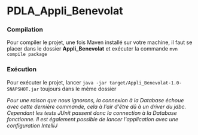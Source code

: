 # PDLA_Appli_Benevolat

### Compilation
Pour compiler le projet, une fois Maven installé sur votre machine, il faut se placer dans le dossier **Appli_Benevolat** et exécuter la commande `mvn compile package`

### Exécution
Pour exécuter le projet, lancer `java -jar target/Appli_Benevolat-1.0-SNAPSHOT.jar` toujours dans le même dossier

*Pour une raison que nous ignorons, la connexion à la Database échoue avec cette dernière commande, cela à l'air d'être dû à un driver du jdbc. Cependant les tests JUnit passent donc la connection à la Database fonctionne. Il est également possible de lancer l'application avec une configuration IntelliJ* 
